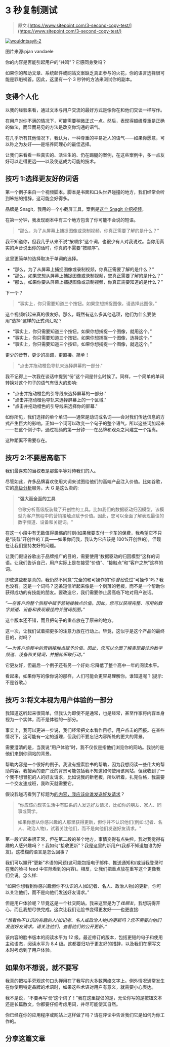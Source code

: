 # 3 秒复制测试

> 原文:[https://www.sitepoint.com/3-second-copy-test/](https://www.sitepoint.com/3-second-copy-test/)

[![wouldntsayit-2](../Images/7b138fb1ffce034d601445ba30eb6060.png)](http://www.flickr.com/photos/pjanvandaele/4034179415/)

图片来源:pjan vandaele

你的内容是否能引起用户的“共鸣”？它感同身受吗？

如果你的帮助文章、系统邮件或网站文案缺乏真正参与的火花，你的语言选择很可能是罪魁祸首。因此，这里有一个 3 秒钟的方法来测试你的副本。

## 变得个人化

以我的经验来看，通过文本与用户交流的最好方式是像你在和他们交谈一样写作。

在用户对你不满的情况下，可能需要稍微正式一点。然后，表现得超级尊重是正确的做法，而显而易见的方法是改变你沟通的语气。

在几乎所有其他情况下，我认为，一种尊重的平易近人的语气——如果你愿意，可以称之为友好——是培养同理心的最佳选择。

让我们来看看一些真实的、活生生的、仍在踢腿的案例，在这些案例中，多一点友好可以走得更远——以及使这成为可能的技术。

## 技巧 1:选择更友好的词语

第一个例子来自一个视频脚本。脚本是书面和口头世界碰撞的地方，我们经常会听到笨拙的措辞，这可能会好得多。

品牌是 Snagit，我用的一个小截屏工具，案例是[这个 Snagit 介绍视频](http://www.techsmith.com/tutorial-snagit-mac-intro.html)。

在第一分钟，我发现剧本中有三个地方包含了你可能不会说的短语。

> “那么，为了从屏幕上捕捉图像或录制视频，你真正需要了解的是什么？”

我不知道你，但我几乎从来不说“按顺序”这个词，也很少有人对我说过。当你用真实的声音说出你的话时，你真的不需要“按顺序”。

这里更简单的选择取决于单词的选择。

*   “那么，为了从屏幕上捕捉图像或录制视频，你真正需要了解的是什么？”
*   “那么，如果您想从屏幕上捕捉图像或录制视频，您真正需要了解的是什么？”
*   “那么，如果你要从屏幕上捕捉图像或录制视频，你真正需要知道的是什么？”

下一个？

> “事实上，你只需要知道三个按钮。如果您想捕捉图像，请选择此图像。”

这个视频听起来真的很友好。那么，既然有这么多其他选项，他们为什么要使用“选择”这样的正式词汇呢？

*   “事实上，你只需要知道三个按钮。如果你想捕捉一个图像，就用这个。”
*   “事实上，你只需要知道三个按钮。如果你想捕捉一个图像，选择这个。”
*   “事实上，你只需要知道三个按钮。如果你想捕捉一个图像，就选这个。”

更少的音节，更少的高调，更直接。简单！

> "点击并拖动橙色导轨来选择屏幕的一部分."

我不记得上一次我在谈话中提到“份”这个词是什么时候了。同样，一个简单的单词转换对这个句子的语气有很大的影响:

*   "点击并拖动橙色的引导线来选择屏幕的一部分."
*   "点击并拖动橙色导轨来选择屏幕上的一个区域."
*   "点击并拖动橙色的引导线来选择你的屏幕."

如你所见，我们选择的单个单词——通常是动词或名词——会对我们传达信息的方式产生巨大的影响。正如一个词可以改变一个句子的整个语气，所以这些词加起来——在这个例子中，通过视频的第一分钟——在品牌和观众之间建立一个距离。

这种距离不需要存在。

## 技巧 2:不要居高临下

我们最喜欢的当权者是那些平等对待我们的人。

尽管如此，许多品牌喜欢使用大词来试图给他们的高端产品注入价值。比如谷歌，它的[高级分析](http://www.google.com/analytics/premium/)服务。大 G 是这么卖的:

> "**强大而全面的工具**
> 
> 谷歌分析高级版装载了开创性的工具。比如我们的数据驱动归因模型，该模型为客户旅程中的营销接触点赋予价值。因此，您可以全面了解表现最佳的数字频道、设备和关键词。"

在这一小段中有无数值得畏缩的时刻(如果我要支付一卡车的保费，我希望它不只是“装载”开创性的工具——如果你问我，我认为它应该是 100%开创性的)，但现在让我们坚持友好的问题。

让我们假设谷歌出于品牌推广的目的，需要使用“数据驱动的归因模型”这样的词语。让我们告诉自己，用户实际上是在接受“价值”、“接触点”和“客户之旅”这样的词。

即使这些都是真的，我仍然不同意“完全的和可操作的”你*曾经*说过“可操作”吗？我也没有。这是一个词吗？这条短信听起来像是一个刻薄的老板，而不是一个帮助你获得成功的有技能的朋友。要改造它，我们需要停止居高临下地对用户说话。

*”—在客户的整个旅程中赋予营销接触点价值。因此，您可以获得完整、可用的数字频道、设备和表现最佳的关键词视图。”*

这个版本还不错，而且把句子的重点放在了原来的地方。

这一次，让我们试着把更多的注意力放在行动上。毕竟，这似乎是这个产品的最终目的，对吗？

*”—为客户旅程中的营销接触点赋予价值。因此，您可以全面了解表现最佳的数字频道、设备和关键词，并据此采取行动。”*

它更友好，但最后一个例子还有另一个好处:它降低了整个高中一年的阅读水平。

看起来，如果你写的像你说的那样，人们可能会更容易理解你。谁知道呢？(提示:不是谷歌。)

## 技巧 3:将文本视为用户体验的一部分

我知道这听起来很简单，但我认为即使不是通常，也是经常，甚至作家将内容本身视为一个实体，而不是体验的一部分。

事实上，我可以更进一步说，我们经常把文本看作目标，用户点击的回报。在某些情况下，这可能有一定的道理，但我们不要忘记内容所处的更大的背景。

需要澄清的是，当我说“用户体验”时，我不仅仅是指他们浏览你的网站。我说的是他们来到你网站的背景。

帮助内容是一个很好的例子。我没有搜索脸书的帮助，因为我想阅读一些伟大的帮助内容。我搜索的更广泛的背景可能包括我不知道如何使用该网站，但我收到了一个我不想冒犯的人的好友请求，比如说我的新老板，所以听着，扎克伯格，我需要一个交友速成班，我昨天就需要它。

假设我碰巧看到了标题为[的内容，我应该向谁发送好友请求](https://www.facebook.com/help/240436879374301?sr=1&sid=0hEcEhUtrbM3xn2Sj)？

> “你应该向现实生活中有联系的人发送好友请求，比如你的朋友、家人、同事或同学。
> 
> 如果你想从你感兴趣的人那里获得更新，但你并不认识他们(例如:记者、名人、政治人物)，试着关注他们，而不是向他们发送好友请求。"

第一段听起来很正常，但在第二段的某个地方，事情变得有点失控。我对我觉得有趣的人感兴趣吗？！我如何“接收更新”？我是这里的新用户(我都不知道加谁为好友)。这模糊的语言是怎么回事？

我们可以撇开“更新”术语的问题(这可能包括电子邮件、推送通知和/或当我登录时在我的脸书 feed 中实际看到的内容)。相反，让我们把重点放在重写这个更像我们会说。怎么样:

“如果你想看到你感兴趣但你不认识的人(如记者、名人、政治人物)的更新，你可以关注他们，而不是向他们发送好友请求。”

但是用户体验呢？毕竟这是一个社交网站。我来这里是为了*找朋友*，我想玩得开心，而且我想尽快完成。这次让我们让脸书变得更友好——也更直接:

*“想看你不认识的有趣的人(如记者、名人或政治人物)的更新吗？您不需要向他们发送好友请求。请关注他们，查看他们的公开更新。”*

该内容的脸书版本的阅读水平为 12 级。最近修订的版本，包括更短的句子和使用主动语态，阅读水平为 8.4 级。这都要归功于更友好的措辞，以及我们在撰写文本时考虑到了用户体验。

## 如果你不想说，就不要写

我真的把袖手旁观这句口头禅用在了我写的大多数网络文字上。例外情况通常发生在你使用特定品牌的术语时，如果这些术语对用户有意义，就需要小心表达。

我不是说，“不要再写‘份’这个词了！”我在这里提倡的是，无论你写的是按钮文本还是长篇散文，你都要仔细考虑用词，并尽可能使其自然。

你已经在你的应用程序或网站上这样做了吗？请在评论中告诉我们它是如何为你工作的。

## 分享这篇文章
